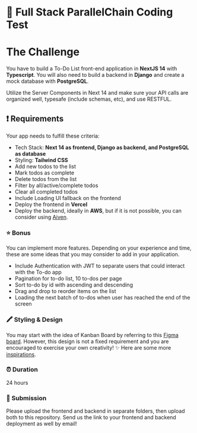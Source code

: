 # 📝 Full Stack ParallelChain Coding Test 

# The Challenge
You have to build a To-Do List front-end application in <b>NextJS 14</b> with <b>Typescript</b>. You will also need to build a backend in <b>Django</b> and create a mock database with <b>PostgreSQL</b>.

Utilize the Server Components in Next 14 and make sure your API calls are organized well, typesafe (include schemas, etc), and use RESTFUL.

## ❗️ Requirements
Your app needs to fulfill these criteria:
- Tech Stack: <b>Next 14 as frontend, Django as backend, and PostgreSQL as database</b>
- Styling: <b>Tailwind CSS</b>
- Add new todos to the list
- Mark todos as complete
- Delete todos from the list
- Filter by all/active/complete todos
- Clear all completed todos
- Include Loading UI fallback on the frontend
- Deploy the frontend in <b>Vercel</b>
- Deploy the backend, ideally in <b>AWS</b>, but if it is not possible, you can consider using <a href="https://aiven.io/free-postgresql-database">Aiven</a>.

### ⭐️ Bonus
You can implement more features. Depending on your experience and time, these are some ideas that you may consider to add in your application.
 - Include Authentication with JWT to separate users that could interact with the To-do app
 - Pagination for to-do list, 10 to-dos per page
 - Sort to-do by id with ascending and descending
 - Drag and drop to reorder items on the list
 - Loading the next batch of to-dos when user has reached the end of the screen

### 🖍️ Styling & Design
You may start with the idea of Kanban Board by referring to this <a href="https://www.figma.com/file/TlXApQXb6UZPeQHEXwfubs/Simple-Kanban-Board-(Community)?type=design&node-id=13-1406&mode=design&t=kW5xErRlvv9iVUEV-0" target="_blank">Figma board</a>.
However, this design is not a fixed requirement and you are encouraged to exercise your own creativity! ✨
Here are some more <a href="https://dribbble.com/tags/todo-list" target="_blank">inspirations</a>.

### ⏰ Duration
24 hours

### 🎉 Submission
Please upload the frontend and backend in separate folders, then upload both to this repository. Send us the link to your frontend and backend deployment as well by email!
